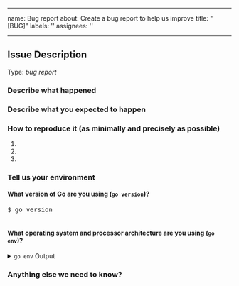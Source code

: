 ______________________________________________________________________

name: Bug report
about: Create a bug report to help us improve
title: "\[BUG\]"
labels: ''
assignees: ''

______________________________________________________________________

<!-- Here is for bug reports and feature requests ONLY! 

If you're looking for help, please check our Dingtalk group and the Wechat group.

Please try to use English to describe your issue, or at least provide a snippet of English translation.
-->

## Issue Description

Type: *bug report*

### Describe what happened

### Describe what you expected to happen

### How to reproduce it (as minimally and precisely as possible)

1.
1.
1.

### Tell us your environment

#### What version of Go are you using (`go version`)?

<pre>
$ go version

</pre>

#### What operating system and processor architecture are you using (`go env`)?

<details><summary><code>go env</code> Output</summary><br><pre>
$ go env

</pre></details>

### Anything else we need to know?
